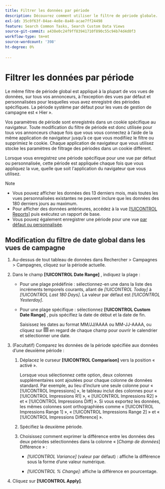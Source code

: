 ```yaml
---
title: Filtrer les données par période
description: Découvrez comment utiliser le filtre de période globale.
exl-id: 35c0f63f-84ae-4e8e-8a48-acae7ff24498
feature: Search Common Tasks, Search Custom Data Views
source-git-commit: a438e0c24f9ff83941710f890c55c94b74d4d0f3
workflow-type: tm+mt
source-wordcount: '398'
ht-degree: 0%

---
```


# Filtrer les données par période

<!-- The same in new UI and legacy CM views -->

Le même filtre de période global est appliqué à la plupart de vos vues de données, sur tous vos annonceurs, à l’exception des vues par défaut et personnalisées pour lesquelles vous avez enregistré des périodes spécifiques. La période système par défaut pour les vues de gestion de campagne est « Hier ».

Vos paramètres de période sont enregistrés dans un cookie spécifique au navigateur. Toute modification du filtre de période est donc utilisée pour tous vos annonceurs chaque fois que vous vous connectez à l’aide de la même application de navigateur jusqu’à ce que vous modifiiez le filtre ou supprimiez le cookie. Chaque application de navigateur que vous utilisez stocke les paramètres de filtrage des périodes dans un cookie différent.

Lorsque vous enregistrez une période spécifique pour une vue par défaut ou personnalisée, cette période est appliquée chaque fois que vous appliquez la vue, quelle que soit l&#39;application du navigateur que vous utilisez.

>[!NOTE]
>
>* Vous pouvez afficher les données des 13 derniers mois, mais toutes les vues personnalisées existantes ne peuvent inclure que les données des 180 derniers jours au maximum.
>* Pour afficher des données antérieures, accédez à la vue [[!UICONTROL Reports]](/help/search-social-commerce/reports/management/basic-advanced/basic-advanced-report-about.md) puis exécutez un rapport de base.
>* Vous pouvez également enregistrer une période pour une vue [&#x200B; par défaut ou personnalisée](/help/search-social-commerce/common-tasks/data-views/custom-default-views-manage.md).

## Modification du filtre de date global dans les vues de campagne

1. Au-dessus de tout tableau de données dans Rechercher \> Campagnes \> Campagnes, cliquez sur la période actuelle.

1. Dans le champ **[!UICONTROL Date Range]** , indiquez la plage :

   * Pour une plage prédéfinie : sélectionnez-en une dans la liste des incréments temporels courants, allant de *[!UICONTROL Today]* à *[!UICONTROL Last 180 Days]*. La valeur par défaut est *[!UICONTROL Yesterday]*.

   * Pour une plage spécifique : sélectionnez **[!UICONTROL Custom Date Range]** , puis spécifiez la date de début et la date de fin.

     Saisissez les dates au format MM/JJ/AAAA ou MM-JJ-AAAA, ou cliquez sur ![icône de calendrier](/help/search-social-commerce/assets/calendar.png "icône de calendrier") en regard de chaque champ pour ouvrir le calendrier et sélectionner une date.

1. (Facultatif) Comparez les données de la période spécifiée aux données d’une deuxième période :

   1. Déplacez le curseur **[!UICONTROL Comparison]** vers la position « activé ».

      Lorsque vous sélectionnez cette option, deux colonnes supplémentaires sont ajoutées pour chaque colonne de données standard. Par exemple, au lieu d’inclure une seule colonne pour « [!UICONTROL Impressions] », le tableau inclut des colonnes pour « [!UICONTROL Impressions R1] », « [!UICONTROL Impressions R2] » et « [!UICONTROL Impressions Diff] ».  Si vous exportez les données, les mêmes colonnes sont orthographiées comme « [!UICONTROL Impressions Range 1] », « [!UICONTROL Impressions Range 2] » et « [!UICONTROL Impressions Difference] ».

   1. Spécifiez la deuxième période.

   1. Choisissez comment exprimer la différence entre les données des deux périodes sélectionnées dans la colonne « \[_Champ de données_\] Différence » :

      * *[!UICONTROL Variance]* (valeur par défaut) : affiche la différence sous la forme d’une valeur numérique.

      * *[!UICONTROL % Change]:* affiche la différence en pourcentage.

1. Cliquez sur **[!UICONTROL Apply]**.
